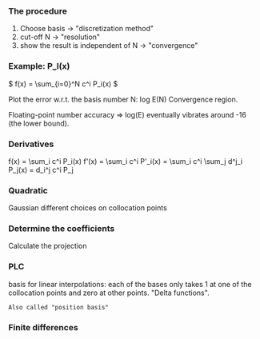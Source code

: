### The procedure
1. Choose basis -> "discretization method"
2. cut-off N -> "resolution"
3. show the result is independent of N -> "convergence"

### Example: P_l(x)
$ f(x) = \sum_{i=0}^N c^i P_i(x) $

Plot the error w.r.t. the basis number N: log E(N)
Convergence region.

Floating-point number accuracy => log(E) eventually vibrates around -16 (the lower bound).

### Derivatives
f(x) = \sum_i c^i P_i(x)
f'(x) = \sum_i c^i P'_i(x) = \sum_i c^i \sum_j d^j_i P_j(x) = d_i^j c^i P_j

### Quadratic
Gaussian
    different choices on collocation points

### Determine the coefficients
Calculate the projection

### PLC
basis for linear interpolations:
    each of the bases only takes 1 at one of the collocation points and zero at other points. "Delta functions".

    Also called "position basis"

### Finite differences
